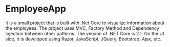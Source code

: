 # EmployeeApp
It is a small project that is built with .Net Core to visualize information about the employees. 
The project uses MVC, Factory Method and Dependency Injection between other patterns. 
The version of .NET Core is 2.1. 
On the UI side, it is developed using Razor, JavaScript, JQuery, Bootstrap, Ajax, etc. 
